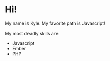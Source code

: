 # Hi!

My name is Kyle. My favorite path is Javascript!

My most deadly skills are:
* Javascript
* Ember
* PHP
